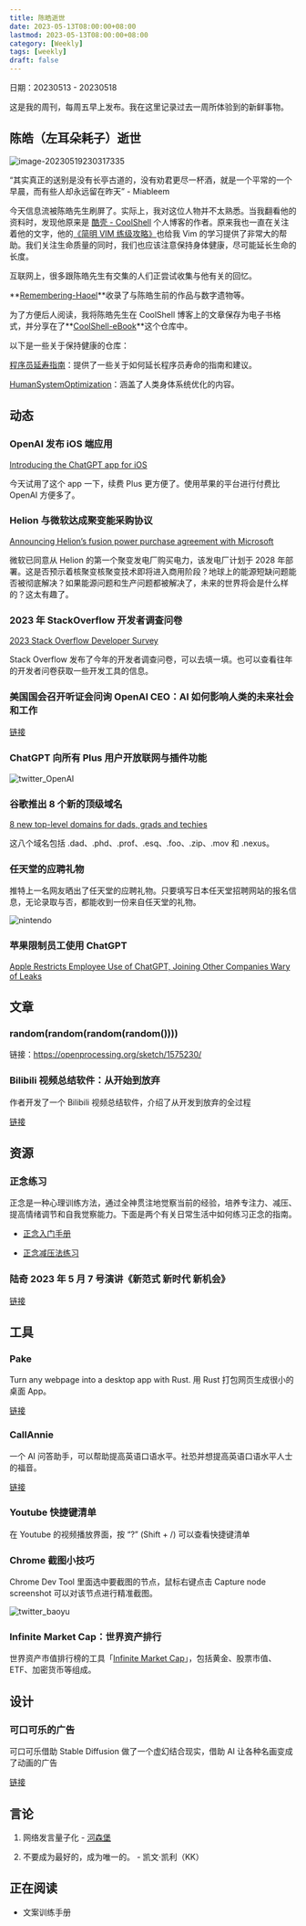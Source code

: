 ```yaml
---
title: 陈皓逝世
date: 2023-05-13T08:00:00+08:00
lastmod: 2023-05-13T08:00:00+08:00
category: [Weekly]
tags: [weekly]
draft: false
---
```


日期：20230513 - 20230518

这是我的周刊，每周五早上发布。我在这里记录过去一周所体验到的新鲜事物。

## 陈皓（左耳朵耗子）逝世

![image-20230519230317335](./index.assets/image-20230519230317335.png)

“其实真正的送别是没有长亭古道的，没有劝君更尽一杯酒，就是一个平常的一个早晨，而有些人却永远留在昨天” - Miableem

今天信息流被陈皓先生刷屏了。实际上，我对这位人物并不太熟悉。当我翻看他的资料时，发现他原来是 [酷壳 - CoolShell](https://coolshell.cn/) 个人博客的作者。原来我也一直在关注着他的文字，他的[《简明 VIM 练级攻略》](https://coolshell.cn/articles/5426.html)也给我 Vim 的学习提供了非常大的帮助。我们关注生命质量的同时，我们也应该注意保持身体健康，尽可能延长生命的长度。

互联网上，很多跟陈皓先生有交集的人们正尝试收集与他有关的回忆。

**[Remembering-Haoel](https://github.com/megaease/Remembering-Haoel)**收录了与陈皓生前的作品与数字遗物等。

为了方便后人阅读，我将陈皓先生在 CoolShell 博客上的文章保存为电子书格式，并分享在了**[CoolShell-eBook](https://github.com/huyixi/CoolShell-ebook)**这个仓库中。

以下是一些关于保持健康的仓库：

[程序员延寿指南](https://github.com/geekan/HowToLiveLonger)：提供了一些关于如何延长程序员寿命的指南和建议。

[HumanSystemOptimization](https://github.com/zijie0/HumanSystemOptimization)：涵盖了人类身体系统优化的内容。

## 动态

### OpenAI 发布 iOS 端应用

[Introducing the ChatGPT app for iOS](https://openai.com/blog/introducing-the-chatgpt-app-for-ios)

今天试用了这个 app 一下，续费 Plus 更方便了。使用苹果的平台进行付费比 OpenAI 方便多了。

### Helion 与微软达成聚变能采购协议

[Announcing Helion’s fusion power purchase agreement with Microsoft](https://www.helionenergy.com/articles/announcing-helion-fusion-PPA-with-microsoft-constellation/)

微软已同意从 Helion 的第一个聚变发电厂购买电力，该发电厂计划于 2028 年部署。这是否预示着核聚变核聚变技术即将进入商用阶段？地球上的能源短缺问题能否被彻底解决？如果能源问题和生产问题都被解决了，未来的世界将会是什么样的？这太有趣了。

### 2023 年 StackOverflow 开发者调查问卷

[2023 Stack Overflow Developer Survey](https://stackoverflow.az1.qualtrics.com/jfe/form/SV_czLVsbnGnF4Q04e?utm_source=iterable&utm_medium=email&utm_campaign=dev-survey-2023&utm_content=take-the-survey)

Stack Overflow 发布了今年的开发者调查问卷，可以去填一填。也可以查看往年的开发者问卷获取一些开发工具的信息。

### 美国国会召开听证会问询 OpenAI CEO：AI 如何影响人类的未来社会和工作

[链接](https://www.youtube.com/watch?v=fP5YdyjTfG0)

### ChatGPT 向所有 Plus 用户开放联网与插件功能

![twitter_OpenAI](./index.assets/twitter_OpenAI.png)

### 谷歌推出 8 个新的顶级域名

[8 new top-level domains for dads, grads and techies](https://blog.google/products/registry/8-new-top-level-domains-for-dads-grads-tech/)

这八个域名包括 .dad、.phd、.prof、.esq、.foo、.zip、.mov 和 .nexus。

### 任天堂的应聘礼物

推特上一名网友晒出了任天堂的应聘礼物。只要填写日本任天堂招聘网站的报名信息，无论录取与否，都能收到一份来自任天堂的礼物。

![nintendo](./index.assets/nintendo.jpg)

### 苹果限制员工使用 ChatGPT

[Apple Restricts Employee Use of ChatGPT, Joining Other Companies Wary of Leaks](https://www.wsj.com/articles/apple-restricts-use-of-chatgpt-joining-other-companies-wary-of-leaks-d44d7d34)

## 文章

### **random(random(random(random())))**

链接：https://openprocessing.org/sketch/1575230/

### Bilibili 视频总结软件：从开始到放弃

作者开发了一个 Bilibili 视频总结软件，介绍了从开发到放弃的全过程

[链接](https://twitter.com/lxfater/status/1657646714927611904?s=61&t=fNtgbPdr-FjekVdWZ5OSCg)

## 资源

### 正念练习

正念是一种心理训练方法，通过全神贯注地觉察当前的经验，培养专注力、减压、提高情绪调节和自我觉察能力。下面是两个有关日常生活中如何练习正念的指南。

- [正念入门手册](<https://coe.nuhs.edu.sg/Mind-Science-Centre/Learn/Documents/brochures/MSC-MindGym-Mindfulness-booklet-(Chinese).pdf?continueFlag=91d4babc67162421b076fdfb08a8abf4>)

- [正念减压法练习](https://www.mayoclinic.org/zh-hans/healthy-lifestyle/consumer-health/in-depth/mindfulness-exercises/art-20046356)

### 陆奇 2023 年 5 月 7 号演讲《新范式 新时代 新机会》

[链接](https://www.youtube.com/watch?v=H48R3xq7IRI&t=3s)

## 工具

### Pake

Turn any webpage into a desktop app with Rust. 用 Rust 打包网页生成很小的桌面 App。

[链接](https://github.com/tw93/Pake#popular-packages)

### CallAnnie

一个 AI 问答助手，可以帮助提高英语口语水平。社恐并想提高英语口语水平人士的福音。

[链接](https://callsam.ai)

### Youtube 快捷键清单

在 Youtube 的视频播放界面，按 “?” (Shift + /) 可以查看快捷键清单

### Chrome 截图小技巧

Chrome Dev Tool 里面选中要截图的节点，鼠标右键点击 Capture node screenshot 可以对该节点进行精准截图。

![twitter_baoyu](./index.assets/twitter_baoyu.png)

### Infinite Market Cap：世界资产排行

世界资产市值排行榜的工具「[Infinite Market Cap](https://8marketcap.com)」，包括黄金、股票市值、ETF、加密货币等组成。

## 设计

### 可口可乐的广告

可口可乐借助 Stable Diffusion 做了一个虚幻结合现实，借助 AI 让各种名画变成了动画的广告

[链接](https://electrictheatre.tv/work/the-coca-cola-company-mastermopiece/)

## 言论

1. 网络发言量子化 - [河森堡](https://m.weibo.cn/status/4890030591443186)

2. 不要成为最好的，成为唯一的。 - 凯文·凯利（KK）

## 正在阅读

- 文案训练手册

